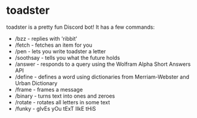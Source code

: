 # toadster

toadster is a pretty fun Discord bot! It has a few commands:

- /bzz - replies with 'ribbit'
- /fetch - fetches an item for you
- /pen - lets you write toadster a letter
- /soothsay - tells you what the future holds
- /answer - responds to a query using the Wolfram Alpha Short Answers API
- /define - defines a word using dictionaries from Merriam-Webster and Urban Dictionary
- /frame - frames a message
- /binary - turns text into ones and zeroes
- /rotate - rotates all letters in some text
- /funky - gIvEs yOu tExT lIkE tHiS
